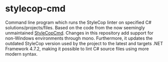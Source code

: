 # stylecop-cmd

Command line program which runs the StyleCop linter on specified C# solutions/projects/files. Based on the code from the now seemingly unmaintained [StyleCopCmd](https://sourceforge.net/projects/stylecopcmd/). Changes in this repository add support for non-Windows environments through mono. Furthermore, it updates the outdated StyleCop version used by the project to the latest and targets .NET Framework 4.7.2, making it possible to lint C# source files using more modern syntax.
